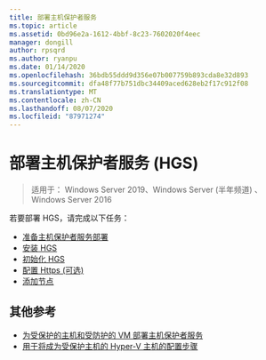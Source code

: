 ```yaml
---
title: 部署主机保护者服务
ms.topic: article
ms.assetid: 0bd96e2a-1612-4bbf-8c23-7602020f4eec
manager: dongill
author: rpsqrd
ms.author: ryanpu
ms.date: 01/14/2020
ms.openlocfilehash: 36bdb55ddd9d356e07b007759b893cda8e32d893
ms.sourcegitcommit: dfa48f77b751dbc34409aced628eb2f17c912f08
ms.translationtype: MT
ms.contentlocale: zh-CN
ms.lasthandoff: 08/07/2020
ms.locfileid: "87971274"
---
```

# <a name="deploy-the-host-guardian-service-hgs"></a>部署主机保护者服务 (HGS)

>适用于： Windows Server 2019、Windows Server (半年频道) 、Windows Server 2016


若要部署 HGS，请完成以下任务：

- [准备主机保护者服务部署](guarded-fabric-prepare-for-hgs.md)
- [安装 HGS](guarded-fabric-choose-where-to-install-hgs.md)
- [初始化 HGS](guarded-fabric-initialize-hgs.md)
- [配置 Https (可选) ](guarded-fabric-configure-hgs-https.md)
- [添加节点](guarded-fabric-configure-additional-hgs-nodes.md)

## <a name="additional-references"></a>其他参考

- [为受保护的主机和受防护的 VM 部署主机保护者服务](guarded-fabric-deploying-hgs-overview.md)
- [用于将成为受保护主机的 Hyper-V 主机的配置步骤](guarded-fabric-configure-hgs-with-authorized-hyper-v-hosts.md)
